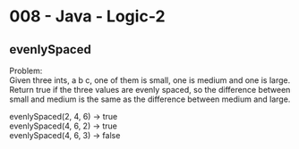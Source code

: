 008 - Java - Logic-2
===================

evenlySpaced
---------

Problem:  
Given three ints, a b c, one of them is small, one is medium and one is large. Return true if the three values are evenly spaced, so the difference between small and medium is the same as the difference between medium and large. 
>
evenlySpaced(2, 4, 6) → true  
evenlySpaced(4, 6, 2) → true  
evenlySpaced(4, 6, 3) → false  